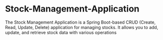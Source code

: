# Stock-Management-Application
The Stock Management Application is a Spring Boot-based CRUD (Create, Read, Update, Delete) application for managing stocks. It allows you to add, update, and retrieve stock data with various operations
